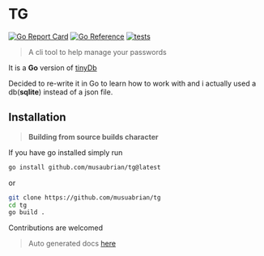 # TG

[![Go Report Card](https://goreportcard.com/badge/github.com/musaubrian/tg)](https://goreportcard.com/report/github.com/musaubrian/tg)
[![Go Reference](https://pkg.go.dev/badge/github.com/musaubrian/tg.svg)](https://pkg.go.dev/github.com/musaubrian/tg)
[![tests](https://github.com/musaubrian/tg/actions/workflows/test.yml/badge.svg)](https://github.com/musaubrian/tg/actions/workflows/test.yml)

> A cli tool to help manage your passwords

It is a **Go** version of [tinyDb](https://github.com/musaubrian/tinydb)

Decided to re-write it in Go to learn how to work with
and i actually used a db(**sqlite**) instead of a json file.

## Installation

> **Building from source builds character**

If you have go installed simply run

```sh
go install github.com/musaubrian/tg@latest
```

or

```sh
git clone https://github.com/musuabrian/tg
cd tg
go build .
```

Contributions are welcomed

> Auto generated docs [here](./docs/docs.md)
